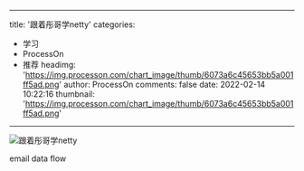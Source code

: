 
---
title: '跟着彤哥学netty'
categories: 
 - 学习
 - ProcessOn
 - 推荐
headimg: 'https://img.processon.com/chart_image/thumb/6073a6c45653bb5a001ff5ad.png'
author: ProcessOn
comments: false
date: 2022-02-14 10:22:16
thumbnail: 'https://img.processon.com/chart_image/thumb/6073a6c45653bb5a001ff5ad.png'
---

<div>   
<img class="thumb" alt="跟着彤哥学netty" src="https://img.processon.com/chart_image/thumb/6073a6c45653bb5a001ff5ad.png" referrerpolicy="no-referrer">
<p>email data flow</p>  
</div>
            